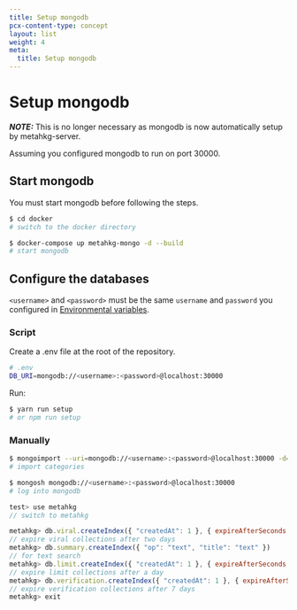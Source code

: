 ```yaml
---
title: Setup mongodb
pcx-content-type: concept
layout: list
weight: 4
meta:
  title: Setup mongodb
---
```


# Setup mongodb

**_NOTE:_**  This is no longer necessary as mongodb is now automatically setup by metahkg-server.

Assuming you configured mongodb to run on port 30000.

## Start mongodb

You must start mongodb before following the steps.

```bash
$ cd docker
# switch to the docker directory

$ docker-compose up metahkg-mongo -d --build
# start mongodb
```

## Configure the databases

`<username>` and `<password>` must be the same `username` and `password` you configured in [Environmental variables](../env).

### Script

Create a .env file at the root of the repository.

```bash
# .env
DB_URI=mongodb://<username>:<password>@localhost:30000
```

Run:

```bash
$ yarn run setup
# or npm run setup
```

### Manually

```bash
$ mongoimport --uri=mongodb://<username>:<password>@localhost:30000 -d=metahkg metahkg-server/templates/server/category.json
# import categories

$ mongosh mongodb://<username>:<password>@localhost:30000
# log into mongodb
```

```javascript
test> use metahkg
// switch to metahkg

metahkg> db.viral.createIndex({ "createdAt": 1 }, { expireAfterSeconds: 172800 })
// expire viral collections after two days
metahkg> db.summary.createIndex({ "op": "text", "title": "text" }) 
// for text search
metahkg> db.limit.createIndex({ "createdAt": 1 }, { expireAfterSeconds: 86400 })
// expire limit collections after a day
metahkg> db.verification.createIndex({ "createdAt": 1 }, { expireAfterSeconds: 604800 })
// expire verification collections after 7 days
metahkg> exit
```
